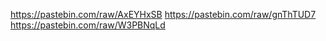 https://pastebin.com/raw/AxEYHxSB 
https://pastebin.com/raw/gnThTUD7 
https://pastebin.com/raw/W3PBNqLd

